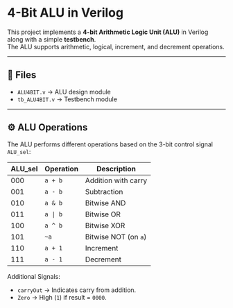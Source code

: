 # 4-Bit ALU in Verilog

This project implements a **4-bit Arithmetic Logic Unit (ALU)** in Verilog along with a simple **testbench**.  
The ALU supports arithmetic, logical, increment, and decrement operations.

---

## 📂 Files
- `ALU4BIT.v` → ALU design module  
- `tb_ALU4BIT.v` → Testbench module  

---

## ⚙️ ALU Operations

The ALU performs different operations based on the 3-bit control signal `ALU_sel`:

| ALU_sel | Operation            | Description                             |
|---------|----------------------|-----------------------------------------|
| 000     | `a + b`              | Addition with carry                     |
| 001     | `a - b`              | Subtraction                             |
| 010     | `a & b`              | Bitwise AND                             |
| 011     | `a \| b`             | Bitwise OR                              |
| 100     | `a ^ b`              | Bitwise XOR                             |
| 101     | `~a`                 | Bitwise NOT (on `a`)                    |
| 110     | `a + 1`              | Increment                               |
| 111     | `a - 1`              | Decrement                               |

Additional Signals:
- `carryOut` → Indicates carry from addition.  
- `Zero` → High (`1`) if result = `0000`.  
